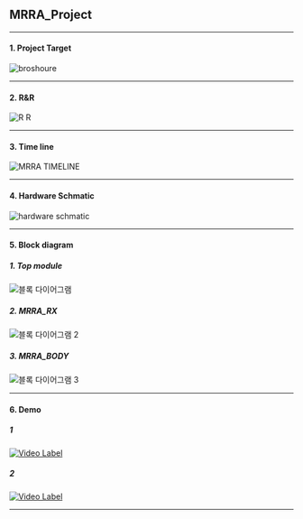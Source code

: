 ## MRRA_Project
-----------------------------------------------------
#### 1. Project Target
![broshoure](https://github.com/user-attachments/assets/08f542cc-969c-4999-bdbb-a689cd700a53)

------------------------------------------------------
#### 2. R&R
![R R](https://github.com/user-attachments/assets/23313030-55ca-4762-88ed-0cd52c330a5b)

------------------------------------------------------
#### 3. Time line
![MRRA TIMELINE](https://github.com/user-attachments/assets/b42e063a-e342-4b63-9dd3-f120d3c31f92)

------------------------------------------------------
#### 4. Hardware Schmatic
![hardware schmatic](https://github.com/user-attachments/assets/27c20553-3145-4bec-9bb6-86190d6d636b)

------------------------------------------------------
#### 5. Block diagram

##### 1. Top module
![블록 다이어그램](https://github.com/user-attachments/assets/71f9891f-71e6-4f95-8e14-8fce6187334d)

##### 2. MRRA_RX
![블록 다이어그램 2](https://github.com/user-attachments/assets/f315e371-047f-4a15-aaa1-23ee1ec8d5da)

##### 3. MRRA_BODY
![블록 다이어그램 3](https://github.com/user-attachments/assets/f79fc681-ee51-4d79-a275-81f3c177ef8e)

------------------------------------------------------

#### 6. Demo

##### 1
[![Video Label](http://img.youtube.com/vi/acDf3N0trYE/0.jpg)](https://youtu.be/acDf3N0trYE)

##### 2
[![Video Label](http://img.youtube.com/vi/JBlNLx0vRK4/0.jpg)](https://youtu.be/JBlNLx0vRK4)

------------------------------------------------------

